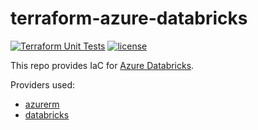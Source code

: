 # terraform-azure-databricks

[![Terraform Unit Tests](https://github.com/atrakic/terraform-azure-databricks/actions/workflows/tf-unit-tests.yml/badge.svg)](https://github.com/atrakic/terraform-azure-databricks/actions/workflows/tf-unit-tests.yml)
[![license](https://img.shields.io/github/license/atrakic/terraform-azure-databricks.svg)](https://github.com/atrakic/terraform-azure-databricks/blob/main/LICENSE)

This repo provides IaC for [Azure Databricks](https://learn.microsoft.com/en-us/azure/databricks/).

Providers used:
- [azurerm](https://registry.terraform.io/providers/hashicorp/azurerm/latest)
- [databricks](https://registry.terraform.io/providers/databricks/databricks/latest)
